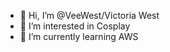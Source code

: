 - 👋 Hi, I’m @VeeWest/Victoria West
- 👀 I’m interested in Cosplay
- 🌱 I’m currently learning AWS

<!---
VeeWest/VeeWest is a ✨ special ✨ repository because its `README.md` (this file) appears on your GitHub profile.
You can click the Preview link to take a look at your changes.
--->
